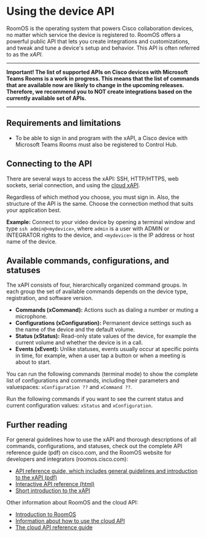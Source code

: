 # Using the device API

RoomOS is the operating system that powers Cisco collaboration devices, no matter which service the device is registered to. RoomOS offers a powerful public API that lets you create integrations and customizations, and tweak and tune a device's setup and behavior. This API is often referred to as the _xAPI_.

---
**Important! The list of supported APIs on Cisco devices with Microsoft Teams Rooms is a work in progress. This means that the list of commands that are available now are likely to change in the upcoming releases. Therefore, we recommend you to NOT create integrations based on the currently available set of APIs.**

---

## Requirements and limitations
* To be able to sign in and program with the xAPI, a Cisco device with Microsoft Teams Rooms must also be registered to Control Hub.

## Connecting to the API
There are several ways to access the xAPI: SSH, HTTP/HTTPS, web sockets, serial connection, and using the [cloud xAPI](https://developer.webex.com/docs/api/guides/device-developers-guide#xapi).

Regardless of which method you choose, you must sign in. Also, the structure of the API is the same. Choose the connection method that suits your application best.

**Example:** Connect to your video device by opening a terminal window and type `ssh admin@<mydevice>`, where `admin` is a user with ADMIN or INTEGRATOR rights to the device, and `<mydevice>` is the IP address or host name of the device.

## Available commands, configurations, and statuses
The xAPI consists of four, hierarchically organized command groups. In each group the set of available commands depends on the device type, registration, and software version.

* **Commands (xCommand):** Actions such as dialing a number or muting a microphone.
* **Configurations (xConfiguration):** Permanent device settings such as the name of the device and the default volume.
* **Status (xStatus):** Read-only state values of the device, for example the current volume and whether the device is in a call.
* **Events (xEvent):** Unlike statuses, events usually occur at specific points in time, for example, when a user tap a button or when a meeting is about to start.

You can run the following commands (terminal mode) to show the complete list of configurations and commands, including their parameters and valuespaces: `xConfiguration ??` and  `xCommand ??`.

Run the following commands if you want to see the current status and current configuration values: `xStatus` and `xConfiguration`.

## Further reading
For general guidelines how to use the xAPI and thorough descriptions of all commands, configurations, and statuses, check out the complete API reference guide (pdf) on cisco.com, and the RoomOS website for developers and integrators (roomos.cisco.com):
* [API reference guide, which includes general guidelines and introduction to the xAPI (pdf)]( https://www.cisco.com/c/en/us/support/collaboration-endpoints/spark-room-kit-series/products-command-reference-list.html)
* [Interactive API reference (html)](https://roomos.cisco.com/xapi)
* [Short introduction to the xAPI](https://roomos.cisco.com/doc/TechDocs/xAPI)

Other information about RoomOS and the cloud API:
* [Introduction to RoomOS](https://roomos.cisco.com/doc/TechDocs/Introduction)
* [Information about how to use the cloud API](https://developer.webex.com/docs/api/guides/device-developers-guide)
* [The cloud API reference guide](https://developer.webex.com/docs/api/v1/xapi)

